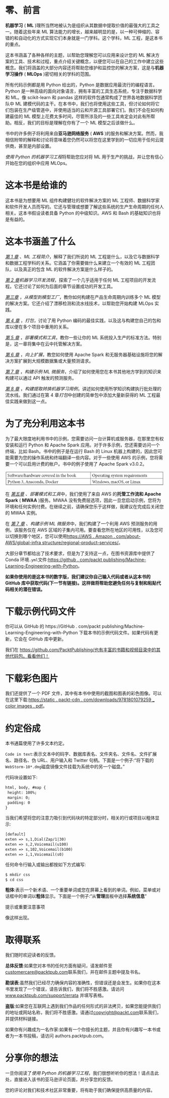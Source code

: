 

# 零、前言

**机器学习** ( **ML** )理所当然地被认为是组织从其数据中提取价值的最强大的工具之一。随着这些年来 ML 算法能力的增长，越来越明显的是，以一种可伸缩的、容错的和自动化的方式实现它们本身就是一门学科。这个学科，ML 工程，是这本书的重点。

这本书涵盖了各种各样的主题，以帮助您理解您可以应用来设计您的 ML 解决方案的工具、技术和过程，重点介绍关键概念，以便您可以在自己的工作中建立这些概念。我们将涵盖的大部分内容还将帮助您维护和监控您的解决方案，这是与**机器学习操作** ( **MLOps** )密切相关的学科的范围。

所有代码示例都是用 Python 给出的，Python 是数据应用最流行的编程语言。Python 是一种高级的面向对象语言，拥有丰富的工具生态系统，专注于数据科学和 ML。像 scikit-learn 和 pandas 这样的软件包通常构成了世界各地数据科学团队中 ML 建模代码的主干。在本书中，我们也将使用这些工具，但讨论如何将它们包装在生产级管道中，并使用适当的云和开源工具部署它们。我们不会在如何构建最佳的 ML 模型上花费太多时间，尽管所涉及的一些工具肯定会对此有所帮助。相反，我们的目标是理解在你有了一个 ML 模型之后该做什么。

书中的许多例子将利用来自**亚马逊网络服务** ( **AWS** )的服务和解决方案。然而，我相信附带的解释和讨论将意味着您仍然可以将您在这里学到的一切应用于任何云提供商，甚至是内部设置。

*使用 Python 的机器学习工程*将帮助您应对将 ML 用于生产的挑战，并让您有信心开始在您的组织中应用 MLOps。

# 这本书是给谁的

这本书是为想要用 ML 组件构建健壮的软件解决方案的 ML 工程师、数据科学家和软件开发人员而写的。它还与管理或想要了解这些系统的生产生命周期的任何人相关。这本书假设读者具备 Python 的中级知识。AWS 和 Bash 的基础知识也将是有益的。

# 这本书涵盖了什么

[*第 1 章*](B17343_01_Final_JC_ePub.xhtml#_idTextAnchor014) 、*ML 工程简介*，解释了我们所说的 ML 工程是什么，以及它与数据科学和数据工程学科的关系。它涵盖了你需要做什么来建立一个有效的 ML 工程团队，以及真正的包含 ML 的软件解决方案是什么样子的。

[*第 2 章*](B17343_02_Final_JC_ePub.xhtml#_idTextAnchor030)*机器学习开发流程*，探索了一个几乎适用于任何 ML 工程项目的开发流程。它还讨论了如何为后面的章节设置成功的开发工具。

[*第三章*](B17343_03_Final_JC_ePub.xhtml#_idTextAnchor055) ，*从模型到模型工厂*，教你如何构建在产品生命周期内训练多个 ML 模型的解决方案。它还介绍了漂移检测和流水线技术，以帮助您开始构建 MLOps 实践。

[*第 4 章*](B17343_04_Final_JC_ePub.xhtml#_idTextAnchor095) ，*打包*，讨论了用 Python 编码的最佳实践，以及这与构建您自己的包和库以便在多个项目中重用的关系。

[*第 5 章*](B17343_05_Final_JC_ePub.xhtml#_idTextAnchor116) ，*部署模式和工具*，教你一些让你的 ML 系统投入生产的标准方法。特别是，这一章将集中在云中托管解决方案。

[*第 6 章*](B17343_06_Final_JC_ePub.xhtml#_idTextAnchor132) ，*向上扩展*，教您如何使用 Apache Spark 和无服务器基础设施将您的解决方案扩展到大规模数据集或大量预测请求。

[*第 7 章*](B17343_07_Final_JC_ePub.xhtml#_idTextAnchor141) ，*构建示例 ML 微服务*，介绍了如何使用您在本书其他地方学到的知识来构建可以通过 API 触发的预测服务。

[*第 8 章*](B17343_08_Final_JC_ePub.xhtml#_idTextAnchor150) ，*构建提取转换机器学习用例*，讲述如何使用所学知识构建执行批处理的流水线。我们通过在第 4 章*打包*中创建的简单包中添加大量新获得的 ML 工程最佳实践来做到这一点。

# 为了充分利用这本书

为了最大限度地利用书中的示例，您需要访问一台计算机或服务器，在那里您有权安装和运行 Python 和 Apache Spark 应用。对于许多示例，您还需要访问一个终端，比如 Bash。书中的例子是在运行 Bash 的 Linux 机器上构建的，因此您可能需要为您的操作系统和终端翻译一些内容。对于一些使用 AWS 的示例，您将需要一个可以启用计费的帐户。书中的例子使用了 Apache Spark v3.0.2。

![](img/Preface_Table.jpg)

在 [*第五章*](B17343_05_Final_JC_ePub.xhtml#_idTextAnchor116) 、*部署模式和工具*中，我们使用了来自 AWS 的**托管工作流和 Apache Spark** ( **MWAA** )服务。MWAA 没有免费层选项，因此一旦您启动示例，您将为环境和任何实例付费。在继续之前，请确保您乐于这样做，我建议在完成后关闭您的 MWAA 实例。

在 [*第 7 章*](B17343_07_Final_JC_ePub.xhtml#_idTextAnchor141) 、*构建示例 ML 微服务*中，我们构建了一个利用 AWS 预测服务的用例，该服务仅在 AWS 区域的子集内可用。要查看您所在地区的可用性，以及您可以切换到哪个地区，您可以使用[https://AWS . Amazon . com/about-AWS/global-infra structure/regional-product-services/](https://aws.amazon.com/about-aws/global-infrastructure/regional-product-services/)。

大部分章节都给出了技术要求，但是为了支持这一点，在图书资源库中提供了 Conda 环境`.yml`文件:[https://github . com/packt publishing/Machine-Learning-Engineering-with-Python](https://github.com/PacktPublishing/Machine-Learning-Engineering-with-Python)。

**如果你使用的是这本书的数字版，我们建议你自己输入代码或者从这本书的 GitHub 库中获取代码(下一节有链接)。这样做将帮助您避免任何与复制和粘贴代码相关的潜在错误。**

# 下载示例代码文件

你可以从 GitHub 的 https://GitHub . com/packt publishing/Machine-Learning-Engineering-with-Python 下载本书的示例代码文件。如果代码有更新，它会在 GitHub 库中更新。

我们在 https://github.com/PacktPublishing/也有丰富的书籍和视频目录中的其他代码包。看看他们！

# 下载彩色图片

我们还提供了一个 PDF 文件，其中有本书中使用的截图和图表的彩色图像。可以在这里下载:[https://static . packt-cdn . com/downloads/9781801079259 _ color images . pdf](https://static.packt-cdn.com/downloads/9781801079259_ColorImages.pdf)。

# 约定俗成

本书通篇使用了许多文本约定。

`Code in text`:表示文本中的码字、数据库表名、文件夹名、文件名、文件扩展名、路径名、伪 URL、用户输入和 Twitter 句柄。下面是一个例子:“将下载的`WebStorm-10*.dmg`磁盘镜像文件挂载为系统中的另一个磁盘。”

代码块设置如下:

```
html, body, #map {
 height: 100%; 
 margin: 0;
 padding: 0
}
```

当我们希望将您的注意力吸引到代码块的特定部分时，相关的行或项目以粗体显示:

```
[default]
exten => s,1,Dial(Zap/1|30)
exten => s,2,Voicemail(u100)
exten => s,102,Voicemail(b100)
exten => i,1,Voicemail(s0)
```

任何命令行输入或输出都按如下方式编写:

```
$ mkdir css
$ cd css
```

**粗体**:表示一个新术语、一个重要单词或您在屏幕上看到的单词。例如，菜单或对话框中的单词以**粗体**显示。下面是一个例子:“从**管理**面板中选择**系统信息**”

提示或重要注意事项

像这样出现。

# 取得联系

我们随时欢迎读者的反馈。

**总体反馈**:如果您对本书的任何方面有疑问，请发邮件至[customercare@packtpub.com](mailto:customercare@packtpub.com)联系我们，并在邮件主题中提及书名。

**勘误表**:虽然我们已经尽力确保内容的准确性，但错误还是会发生。如果你在这本书里发现了一个错误，请告诉我们，我们将不胜感激。请访问 www.packtpub.com/support/errata 并填写表格。

**盗版**:如果您在互联网上遇到我们作品的任何形式的非法拷贝，如果您能提供我们的地址或网站名称，我们将不胜感激。请通过[copyright@packt.com](mailto:copyright@packt.com)联系我们，并提供材料链接。

如果你有兴趣成为一名作家:如果有一个你擅长的主题，并且你有兴趣写一本书或者为一本书投稿，请访问 authors.packtpub.com。

# 分享你的想法

一旦你阅读了*使用 Python 的机器学习工程*，我们很想听听你的想法！请点击此处，直接进入该书的亚马逊评论页面，并分享您的反馈。

您的评论对我们和技术社区非常重要，将有助于我们确保提供高质量的内容。